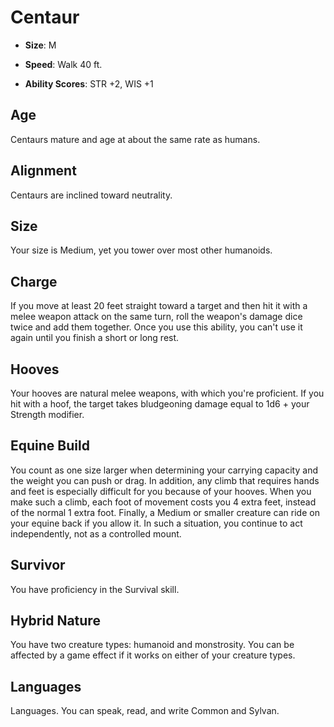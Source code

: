 # Centaur


- **Size**: M

- **Speed**: Walk 40 ft.

- **Ability Scores**: STR +2, WIS +1

## Age
Centaurs mature and age at about the same rate as humans.

## Alignment
Centaurs are inclined toward neutrality.

## Size
Your size is Medium, yet you tower over most other humanoids.

## Charge
If you move at least 20 feet straight toward a target and then hit it with a melee weapon attack on the same turn, roll the weapon's damage dice twice and add them together. Once you use this ability, you can't use it again until you finish a short or long rest.

## Hooves
Your hooves are natural melee weapons, with which you're proficient. If you hit with a hoof, the target takes bludgeoning damage equal to 1d6 + your Strength modifier.

## Equine Build
You count as one size larger when determining your carrying capacity and the weight you can push or drag. In addition, any climb that requires hands and feet is especially difficult for you because of your hooves. When you make such a climb, each foot of movement costs you 4 extra feet, instead of the normal 1 extra foot. Finally, a Medium or smaller creature can ride on your equine back if you allow it. In such a situation, you continue to act independently, not as a controlled mount.

## Survivor
You have proficiency in the Survival skill.

## Hybrid Nature
You have two creature types: humanoid and monstrosity. You can be affected by a game effect if it works on either of your creature types.

## Languages
Languages. You can speak, read, and write Common and Sylvan.